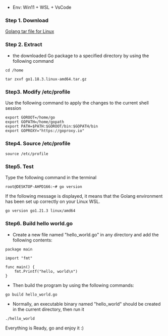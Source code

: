 
- Env: Win11 + WSL + VsCode

### Step 1. Download 

[Golang tar file for Linux](https://studygolang.com/dl)

### Step 2. Extract 

- the downloaded Go package to a specified directory by using the following command

```
cd /home

tar zxvf go1.18.3.linux-amd64.tar.gz

```
### Step3. Modify /etc/profile

Use the following command to apply the changes to the current shell session

```
export GOROOT=/home/go
export GOPATH=/home/gopath
export PATH=$PATH:$GOROOT/bin:$GOPATH/bin
export GOPROXY="https://goproxy.io"
```

### Step4. Source  /etc/profile

```
source /etc/profile

```

### Step5. Test 

Type the following command in the terminal

```
root@DESKTOP-AHPD166:~# go version
```

If the following message is displayed, it means that the Golang environment has been set up correctly on your Linux WSL.

```
go version go1.21.3 linux/amd64
```

### Step6. Build hello world.go

- Create a new file named "hello_world.go" in any directory and add the following contents:

```
package main

import "fmt"

func main() {
    fmt.Printf("hello, world\n")
}

```
- Then build the program by using the following commands:

```
go build hello_world.go

```
- Normally, an executable binary named "hello_world" should be created in the current directory, then run it

```
./hello_world

```

Everything is Ready, go and enjoy it 
:)

